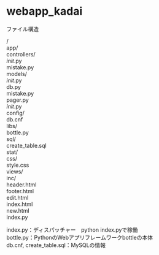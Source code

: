 # webapp_kadai

ファイル構造  

/  
	app/  
    controllers/  
      _init_.py  
      mistake.py  
    models/  
      _init_.py  
      db.py  
      mistake.py  
      pager.py  
    _init_.py  
  config/  
    db.cnf  
  libs/  
    bottle.py  
  sql/  
    create_table.sql  
  stat/  
    css/  
      style.css  
  views/  
    inc/  
      header.html  
      footer.html  
    edit.html  
    index.html  
    new.html  
  index.py  
    
  index.py：ディスパッチャー　python index.pyで稼働  
  bottle.py：PythonのWebアプリフレームワークbottleの本体  
  db.cnf, create_table.sql：MySQLの情報  
